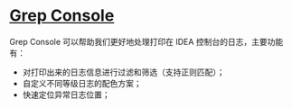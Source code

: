 # [Grep Console](https://plugins.jetbrains.com/plugin/7125-grep-console)

Grep Console 可以帮助我们更好地处理打印在 IDEA 控制台的日志，主要功能有：

- 对打印出来的日志信息进行过滤和筛选（支持正则匹配）；
- 自定义不同等级日志的配色方案；
- 快速定位异常日志位置；
